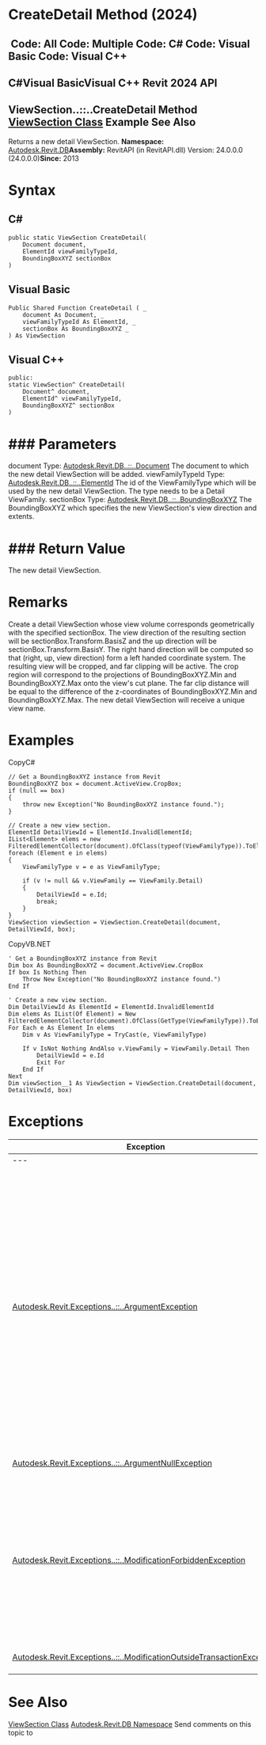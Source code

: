 # CreateDetail Method (2024)

﻿
 Code: All Code: Multiple Code: C# Code: Visual Basic Code: Visual C++   
---  
C#Visual BasicVisual C++
Revit 2024 API  
---  
ViewSection..::..CreateDetail Method   
[ViewSection Class](fcc75682-bd99-a97d-5a4d-0f8eb9e92ab5.md "ViewSection Class") Example See Also  
---  
Returns a new detail ViewSection. 
**Namespace:** [Autodesk.Revit.DB](87546ba7-461b-c646-cbb1-2cb8f5bff8b2.md "Autodesk.Revit.DB Namespace")**Assembly:** RevitAPI (in RevitAPI.dll) Version: 24.0.0.0 (24.0.0.0)**Since:** 2013 
# Syntax
C#  
---  
```text
public static ViewSection CreateDetail(
	Document document,
	ElementId viewFamilyTypeId,
	BoundingBoxXYZ sectionBox
)
```
  
Visual Basic  
---  
```text
Public Shared Function CreateDetail ( _
	document As Document, _
	viewFamilyTypeId As ElementId, _
	sectionBox As BoundingBoxXYZ _
) As ViewSection
```
  
Visual C++  
---  
```text
public:
static ViewSection^ CreateDetail(
	Document^ document, 
	ElementId^ viewFamilyTypeId, 
	BoundingBoxXYZ^ sectionBox
)
```
  
# ### Parameters
document
    Type: [Autodesk.Revit.DB..::..Document](db03274b-a107-aa32-9034-f3e0df4bb1ec.md "Document Class") The document to which the new detail ViewSection will be added. 
viewFamilyTypeId
    Type: [Autodesk.Revit.DB..::..ElementId](44f3f7b1-3229-3404-93c9-dc5e70337dd6.md "ElementId Class") The id of the ViewFamilyType which will be used by the new detail ViewSection. The type needs to be a Detail ViewFamily. 
sectionBox
    Type: [Autodesk.Revit.DB..::..BoundingBoxXYZ](3c452286-57b1-40e2-2795-c90bff1fcec2.md "BoundingBoxXYZ Class") The BoundingBoxXYZ which specifies the new ViewSection's view direction and extents. 
# ### Return Value
The new detail ViewSection. 
# Remarks
Create a detail ViewSection whose view volume corresponds geometrically with the specified sectionBox. The view direction of the resulting section will be sectionBox.Transform.BasisZ and the up direction will be sectionBox.Transform.BasisY. The right hand direction will be computed so that (right, up, view direction) form a left handed coordinate system. The resulting view will be cropped, and far clipping will be active. The crop region will correspond to the projections of BoundingBoxXYZ.Min and BoundingBoxXYZ.Max onto the view's cut plane. The far clip distance will be equal to the difference of the z-coordinates of BoundingBoxXYZ.Min and BoundingBoxXYZ.Max. The new detail ViewSection will receive a unique view name. 
# Examples
CopyC#
```text
// Get a BoundingBoxXYZ instance from Revit
BoundingBoxXYZ box = document.ActiveView.CropBox;
if (null == box)
{
    throw new Exception("No BoundingBoxXYZ instance found.");
}

// Create a new view section.
ElementId DetailViewId = ElementId.InvalidElementId;
IList<Element> elems = new FilteredElementCollector(document).OfClass(typeof(ViewFamilyType)).ToElements();
foreach (Element e in elems)
{
    ViewFamilyType v = e as ViewFamilyType;

    if (v != null && v.ViewFamily == ViewFamily.Detail)
    {
        DetailViewId = e.Id;
        break;
    }
}
ViewSection viewSection = ViewSection.CreateDetail(document, DetailViewId, box);
```

CopyVB.NET
```text
' Get a BoundingBoxXYZ instance from Revit
Dim box As BoundingBoxXYZ = document.ActiveView.CropBox
If box Is Nothing Then
    Throw New Exception("No BoundingBoxXYZ instance found.")
End If

' Create a new view section.
Dim DetailViewId As ElementId = ElementId.InvalidElementId
Dim elems As IList(Of Element) = New FilteredElementCollector(document).OfClass(GetType(ViewFamilyType)).ToElements()
For Each e As Element In elems
    Dim v As ViewFamilyType = TryCast(e, ViewFamilyType)

    If v IsNot Nothing AndAlso v.ViewFamily = ViewFamily.Detail Then
        DetailViewId = e.Id
        Exit For
    End If
Next
Dim viewSection__1 As ViewSection = ViewSection.CreateDetail(document, DetailViewId, box)
```

# Exceptions
| Exception | Condition |
| --- | --- |
| --- | --- |
| [Autodesk.Revit.Exceptions..::..ArgumentException](2e6e4206-97a8-dd4b-df5d-4269f4bb6088.md "ArgumentException Class") | The ViewFamilyType must be a Detail ViewFamily. -or- The BoundingBoxXYZ is not appropriate for detail views. The basis vectors of must be unit length and orthonormal. The near and far bound offsets cannot be reversed or too close to each other. MinEnabled and MaxEnabled must be set to true for all three directions. -or- Detail section view creation is not allowed in this family. |
| [Autodesk.Revit.Exceptions..::..ArgumentNullException](631e1424-60f4-929b-4e52-dda9dcd26316.md "ArgumentNullException Class") | A non-optional argument was null |
| [Autodesk.Revit.Exceptions..::..ModificationForbiddenException](53205486-5917-7c33-8e67-e362106ddc97.md "ModificationForbiddenException Class") | The document is in failure mode: an operation has failed, and Revit requires the user to either cancel the operation or fix the problem (usually by deleting certain elements). -or- The document is being loaded, or is in the midst of another sensitive process. |
| [Autodesk.Revit.Exceptions..::..ModificationOutsideTransactionException](8f025460-c283-ea99-aa8a-5a36e11528f4.md "ModificationOutsideTransactionException Class") | The document has no open transaction. |

# See Also
[ViewSection Class](fcc75682-bd99-a97d-5a4d-0f8eb9e92ab5.md "ViewSection Class")
[Autodesk.Revit.DB Namespace](87546ba7-461b-c646-cbb1-2cb8f5bff8b2.md "Autodesk.Revit.DB Namespace")
Send comments on this topic to 